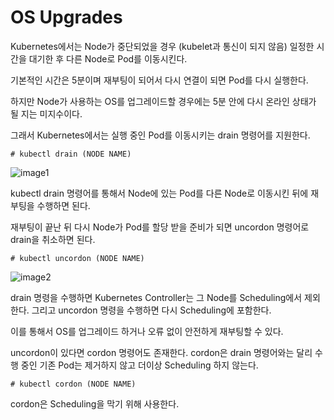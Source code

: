 # OS Upgrades

Kubernetes에서는 Node가 중단되었을 경우 (kubelet과 통신이 되지 않음) 일정한 시간을 대기한 후 다른 Node로 Pod를 이동시킨다.

기본적인 시간은 5분이며 재부팅이 되어서 다시 연결이 되면 Pod를 다시 실행한다.

하지만 Node가 사용하는 OS를 업그레이드할 경우에는 5분 안에 다시 온라인 상태가 될 지는 미지수이다.

그래서 Kubernetes에서는 실행 중인 Pod를 이동시키는 drain 명령어를 지원한다.

```
# kubectl drain (NODE NAME)
```

![image1]()

kubectl drain 명령어를 통해서 Node에 있는 Pod를 다른 Node로 이동시킨 뒤에 재부팅을 수행하면 된다.

재부팅이 끝난 뒤 다시 Node가 Pod를 할당 받을 준비가 되면 uncordon 명령어로 drain을 취소하면 된다.

```
# kubectl uncordon (NODE NAME)
```

![image2]()

drain 명령을 수행하면 Kubernetes Controller는 그 Node를 Scheduling에서 제외한다. 그리고 uncordon 명령을 수행하면 다시 Scheduling에 포함한다.

이를 통해서 OS를 업그레이드 하거나 오류 없이 안전하게 재부팅할 수 있다.

uncordon이 있다면 cordon 명령어도 존재한다. cordon은 drain 명령어와는 달리 수행 중인 기존 Pod는 제거하지 않고 더이상 Scheduling 하지 않는다.

```
# kubectl cordon (NODE NAME)
```

cordon은 Scheduling을 막기 위해 사용한다.
